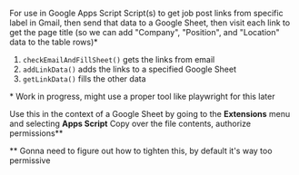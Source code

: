 For use in Google Apps Script
Script(s) to get job post links from specific label in Gmail, then send that data to a Google Sheet, then visit each link to get the page title (so we can add "Company", "Position", and "Location" data to the table rows)*

1. `checkEmailAndFillSheet()` gets the links from email
2. `addLinkData()` adds the links to a specified Google Sheet
3. `getLinkData()` fills the other data

\* Work in progress, might use a proper tool like playwright for this later

Use this in the context of a Google Sheet by going to the **Extensions** menu and selecting **Apps Script**
Copy over the file contents, authorize permissions**

\*\* Gonna need to figure out how to tighten this, by default it's way too permissive 